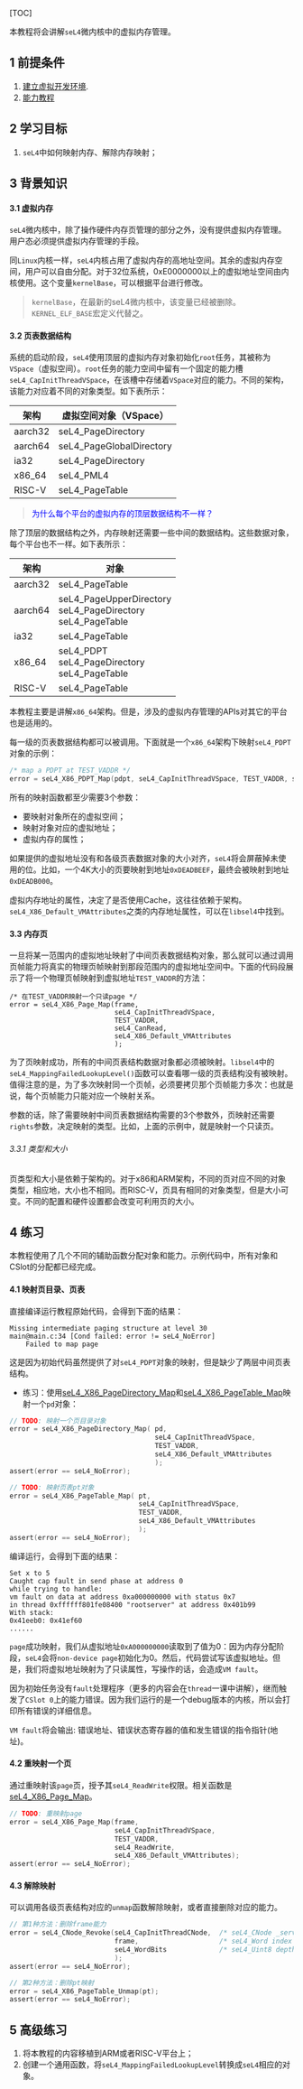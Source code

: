[TOC]

本教程将会讲解`seL4`微内核中的虚拟内存管理。

## 1 前提条件

1. [建立虚拟开发环境](https://docs.sel4.systems/HostDependencies).
2. [能力教程](https://docs.sel4.systems/Tutorials/capabilities)

## 2 学习目标

1. `seL4`中如何映射内存、解除内存映射；

## 3 背景知识

#### 3.1 虚拟内存

`seL4`微内核中，除了操作硬件内存页管理的部分之外，没有提供虚拟内存管理。用户态必须提供虚拟内存管理的手段。

同`Linux`内核一样，`seL4`内核占用了虚拟内存的高地址空间。其余的虚拟内存空间，用户可以自由分配。对于32位系统，0xE0000000以上的虚拟地址空间由内核使用。这个变量`kernelBase`，可以根据平台进行修改。

> `kernelBase`，在最新的seL4微内核中，该变量已经被删除。`KERNEL_ELF_BASE`宏定义代替之。


#### 3.2 页表数据结构

系统的启动阶段，`seL4`使用顶层的虚拟内存对象初始化`root`任务，其被称为`VSpace`（虚拟空间）。`root`任务的能力空间中留有一个固定的能力槽`seL4_CapInitThreadVSpace`，在该槽中存储着`VSpace`对应的能力。不同的架构，该能力对应着不同的对象类型。如下表所示：

| 架构 | 虚拟空间对象（VSpace）|
| ---- | --------------------- |
| aarch32 | seL4_PageDirectory |
| aarch64 | seL4_PageGlobalDirectory |
| ia32    | seL4_PageDirectory |
| x86_64  | seL4_PML4 |
| RISC-V  | seL4_PageTable |

> <font color="blue">为什么每个平台的虚拟内存的顶层数据结构不一样？</font> 

除了顶层的数据结构之外，内存映射还需要一些中间的数据结构。这些数据对象，每个平台也不一样。如下表所示：

| 架构 | 对象 |
| ---- | --------------------- |
| aarch32 | seL4_PageTable |
| aarch64 | seL4_PageUpperDirectory<br>seL4_PageDirectory<br>seL4_PageTable |
| ia32    | seL4_PageTable |
| x86_64  | seL4_PDPT<br>seL4_PageDirectory<br>seL4_PageTable |
| RISC-V  | seL4_PageTable |

本教程主要是讲解`x86_64`架构。但是，涉及的虚拟内存管理的APIs对其它的平台也是适用的。

每一级的页表数据结构都可以被调用。下面就是一个`x86_64`架构下映射`seL4_PDPT`对象的示例：

```c
/* map a PDPT at TEST_VADDR */
error = seL4_X86_PDPT_Map(pdpt, seL4_CapInitThreadVSpace, TEST_VADDR, seL4_X86_Default_VMAttributes);
```

所有的映射函数都至少需要3个参数：

* 要映射对象所在的虚拟空间；
* 映射对象对应的虚拟地址；
* 虚拟内存的属性；

如果提供的虚拟地址没有和各级页表数据对象的大小对齐，`seL4`将会屏蔽掉未使用的位。比如，一个4K大小的页要映射到地址`0xDEADBEEF`，最终会被映射到地址`0xDEADB000`。

虚拟内存地址的属性，决定了是否使用Cache，这往往依赖于架构。`seL4_X86_Default_VMAttributes`之类的内存地址属性，可以在`libsel4`中找到。

#### 3.3 内存页

一旦将某一范围内的虚拟地址映射了中间页表数据结构对象，那么就可以通过调用页帧能力将真实的物理页帧映射到那段范围内的虚拟地址空间中。下面的代码段展示了将一个物理页帧映射到虚拟地址`TEST_VADDR`的方法：

```
/* 在TEST_VADDR映射一个只读page */
error = seL4_X86_Page_Map(frame,
                          seL4_CapInitThreadVSpace,
                          TEST_VADDR,
                          seL4_CanRead,
                          seL4_X86_Default_VMAttributes
                          );
```

为了页映射成功，所有的中间页表结构数据对象都必须被映射。`libsel4`中的`seL4_MappingFailedLookupLevel()`函数可以查看哪一级的页表结构没有被映射。值得注意的是，为了多次映射同一个页帧，必须要拷贝那个页帧能力多次：也就是说，每个页帧能力只能对应一个映射关系。

参数的话，除了需要映射中间页表数据结构需要的3个参数外，页映射还需要`rights`参数，决定映射的类型。比如，上面的示例中，就是映射一个只读页。

###### 3.3.1 类型和大小

页类型和大小是依赖于架构的。对于x86和ARM架构，不同的页对应不同的对象类型，相应地，大小也不相同。而RISC-V，页具有相同的对象类型，但是大小可变。不同的配置和硬件设置都会改变可利用页的大小。

## 4 练习

本教程使用了几个不同的辅助函数分配对象和能力。示例代码中，所有对象和CSlot的分配都已经完成。

#### 4.1 映射页目录、页表

直接编译运行教程原始代码，会得到下面的结果：

```
Missing intermediate paging structure at level 30
main@main.c:34 [Cond failed: error != seL4_NoError]
    Failed to map page
```

这是因为初始代码虽然提供了对`seL4_PDPT`对象的映射，但是缺少了两层中间页表结构。

* 练习：使用[seL4_X86_PageDirectory_Map](https://docs.sel4.systems/ApiDoc.html#map-5)和[seL4_X86_PageTable_Map](https://docs.sel4.systems/ApiDoc.html#map-5)映射一个`pd`对象：

```c
// TODO: 映射一个页目录对象
error = seL4_X86_PageDirectory_Map( pd,
                                    seL4_CapInitThreadVSpace,
                                    TEST_VADDR,
                                    seL4_X86_Default_VMAttributes
                                    );
assert(error == seL4_NoError);

// TODO: 映射页表pt对象
error = seL4_X86_PageTable_Map( pt,
                                seL4_CapInitThreadVSpace,
                                TEST_VADDR, 
                                seL4_X86_Default_VMAttributes
                                );
assert(error == seL4_NoError);
```
编译运行，会得到下面的结果：

```
Set x to 5
Caught cap fault in send phase at address 0
while trying to handle:
vm fault on data at address 0xa000000000 with status 0x7
in thread 0xffffff801fe08400 "rootserver" at address 0x401b99
With stack:
0x41eeb0: 0x41ef60
......
```

`page`成功映射，我们从虚拟地址`0xA000000000`读取到了值为0：因为内存分配阶段，`seL4`会将`non-device page`初始化为0。然后，代码尝试写该虚拟地址。但是，我们将虚拟地址映射为了只读属性，写操作的话，会造成`VM fault`。

因为初始任务没有`fault`处理程序（更多的内容会在`thread`一课中讲解），继而触发了`CSlot 0`上的能力错误。因为我们运行的是一个debug版本的内核，所以会打印所有错误的详细信息。

`VM fault`将会输出: 错误地址、错误状态寄存器的值和发生错误的指令指针(地址)。

#### 4.2 重映射一个页

通过重映射该`page`页，授予其`seL4_ReadWrite`权限。相关函数是[seL4_X86_Page_Map](https://docs.sel4.systems/ApiDoc.html#map-4)。

```c
// TODO: 重映射page
error = seL4_X86_Page_Map(frame, 
                          seL4_CapInitThreadVSpace, 
                          TEST_VADDR, 
                          seL4_ReadWrite, 
                          seL4_X86_Default_VMAttributes);
assert(error == seL4_NoError);
```

#### 4.3 解除映射

可以调用各级页表结构对应的`unmap`函数解除映射，或者直接删除对应的能力。

```c
// 第1种方法：删除frame能力
error = seL4_CNode_Revoke(seL4_CapInitThreadCNode,  /* seL4_CNode _service */
                          frame,                    /* seL4_Word index */
                          seL4_WordBits             /* seL4_Uint8 depth */
                          );
assert(error == seL4_NoError);

// 第2种方法：删除pt映射
error = seL4_X86_PageTable_Unmap(pt);
assert(error == seL4_NoError);
```

## 5 高级练习

1. 将本教程的内容移植到ARM或者RISC-V平台上；
2. 创建一个通用函数，将`seL4_MappingFailedLookupLevel`转换成`seL4`相应的对象。
